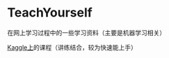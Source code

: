 # TeachYourself
在网上学习过程中的一些学习资料（主要是机器学习相关）

[Kaggle上](https://www.kaggle.com/learn)的课程（讲练结合，较为快速能上手）
